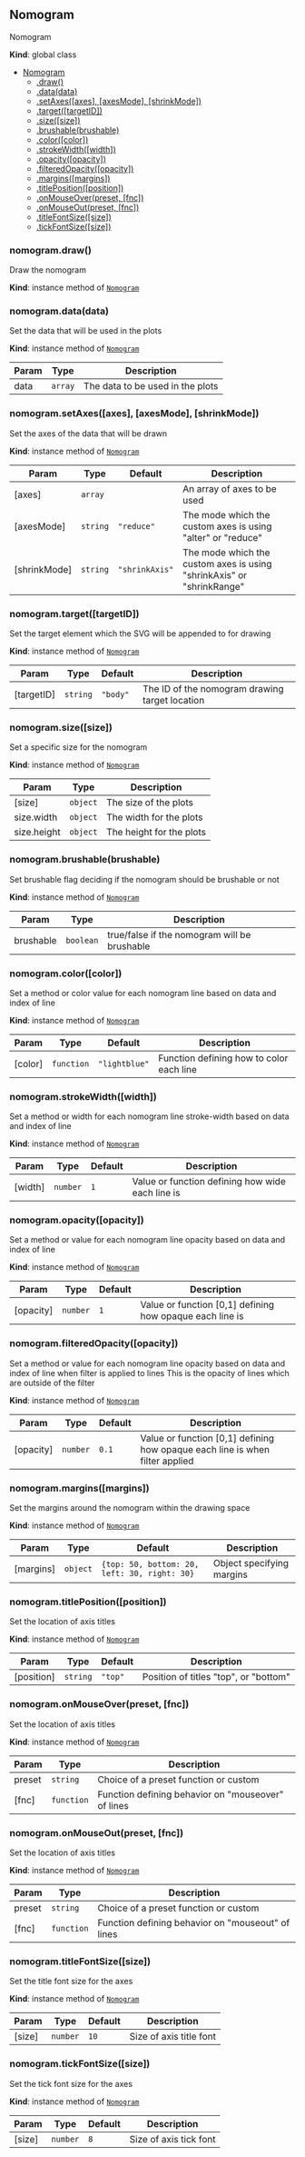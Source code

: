 <a name="Nomogram"></a>

## Nomogram
Nomogram

**Kind**: global class  

* [Nomogram](#Nomogram)
    * [.draw()](#Nomogram+draw)
    * [.data(data)](#Nomogram+data)
    * [.setAxes([axes], [axesMode], [shrinkMode])](#Nomogram+setAxes)
    * [.target([targetID])](#Nomogram+target)
    * [.size([size])](#Nomogram+size)
    * [.brushable(brushable)](#Nomogram+brushable)
    * [.color([color])](#Nomogram+color)
    * [.strokeWidth([width])](#Nomogram+strokeWidth)
    * [.opacity([opacity])](#Nomogram+opacity)
    * [.filteredOpacity([opacity])](#Nomogram+filteredOpacity)
    * [.margins([margins])](#Nomogram+margins)
    * [.titlePosition([position])](#Nomogram+titlePosition)
    * [.onMouseOver(preset, [fnc])](#Nomogram+onMouseOver)
    * [.onMouseOut(preset, [fnc])](#Nomogram+onMouseOut)
    * [.titleFontSize([size])](#Nomogram+titleFontSize)
    * [.tickFontSize([size])](#Nomogram+tickFontSize)

<a name="Nomogram+draw"></a>

### nomogram.draw()
Draw the nomogram

**Kind**: instance method of <code>[Nomogram](#Nomogram)</code>  
<a name="Nomogram+data"></a>

### nomogram.data(data)
Set the data that will be used in the plots

**Kind**: instance method of <code>[Nomogram](#Nomogram)</code>  

| Param | Type | Description |
| --- | --- | --- |
| data | <code>array</code> | The data to be used in the plots |

<a name="Nomogram+setAxes"></a>

### nomogram.setAxes([axes], [axesMode], [shrinkMode])
Set the axes of the data that will be drawn

**Kind**: instance method of <code>[Nomogram](#Nomogram)</code>  

| Param | Type | Default | Description |
| --- | --- | --- | --- |
| [axes] | <code>array</code> | <code></code> | An array of axes to be used |
| [axesMode] | <code>string</code> | <code>&quot;reduce&quot;</code> | The mode which the custom axes is using "alter" or "reduce" |
| [shrinkMode] | <code>string</code> | <code>&quot;shrinkAxis&quot;</code> | The mode which the custom axes is using "shrinkAxis" or "shrinkRange" |

<a name="Nomogram+target"></a>

### nomogram.target([targetID])
Set the target element which the SVG will be appended to for drawing

**Kind**: instance method of <code>[Nomogram](#Nomogram)</code>  

| Param | Type | Default | Description |
| --- | --- | --- | --- |
| [targetID] | <code>string</code> | <code>&quot;body&quot;</code> | The ID of the nomogram drawing target location |

<a name="Nomogram+size"></a>

### nomogram.size([size])
Set a specific size for the nomogram

**Kind**: instance method of <code>[Nomogram](#Nomogram)</code>  

| Param | Type | Description |
| --- | --- | --- |
| [size] | <code>object</code> | The size of the plots |
| size.width | <code>object</code> | The width for the plots |
| size.height | <code>object</code> | The height for the plots |

<a name="Nomogram+brushable"></a>

### nomogram.brushable(brushable)
Set brushable flag deciding if the nomogram should be brushable or not

**Kind**: instance method of <code>[Nomogram](#Nomogram)</code>  

| Param | Type | Description |
| --- | --- | --- |
| brushable | <code>boolean</code> | true/false if the nomogram will be brushable |

<a name="Nomogram+color"></a>

### nomogram.color([color])
Set a method or color value for each nomogram line based on data and
index of line

**Kind**: instance method of <code>[Nomogram](#Nomogram)</code>  

| Param | Type | Default | Description |
| --- | --- | --- | --- |
| [color] | <code>function</code> | <code>&quot;lightblue&quot;</code> | Function defining how to color each line |

<a name="Nomogram+strokeWidth"></a>

### nomogram.strokeWidth([width])
Set a method or width for each nomogram line stroke-width based on data and
index of line

**Kind**: instance method of <code>[Nomogram](#Nomogram)</code>  

| Param | Type | Default | Description |
| --- | --- | --- | --- |
| [width] | <code>number</code> | <code>1</code> | Value or function defining how wide each line is |

<a name="Nomogram+opacity"></a>

### nomogram.opacity([opacity])
Set a method or value for each nomogram line opacity based on data and
index of line

**Kind**: instance method of <code>[Nomogram](#Nomogram)</code>  

| Param | Type | Default | Description |
| --- | --- | --- | --- |
| [opacity] | <code>number</code> | <code>1</code> | Value or function [0,1] defining how opaque each line is |

<a name="Nomogram+filteredOpacity"></a>

### nomogram.filteredOpacity([opacity])
Set a method or value for each nomogram line opacity based on data and
index of line when filter is applied to lines
This is the opacity of lines which are outside of the filter

**Kind**: instance method of <code>[Nomogram](#Nomogram)</code>  

| Param | Type | Default | Description |
| --- | --- | --- | --- |
| [opacity] | <code>number</code> | <code>0.1</code> | Value or function [0,1] defining how opaque each line is when filter applied |

<a name="Nomogram+margins"></a>

### nomogram.margins([margins])
Set the margins around the nomogram within the drawing space

**Kind**: instance method of <code>[Nomogram](#Nomogram)</code>  

| Param | Type | Default | Description |
| --- | --- | --- | --- |
| [margins] | <code>object</code> | <code>{top: 50, bottom: 20, left: 30, right: 30}</code> | Object specifying margins |

<a name="Nomogram+titlePosition"></a>

### nomogram.titlePosition([position])
Set the location of axis titles

**Kind**: instance method of <code>[Nomogram](#Nomogram)</code>  

| Param | Type | Default | Description |
| --- | --- | --- | --- |
| [position] | <code>string</code> | <code>&quot;top&quot;</code> | Position of titles "top", or "bottom" |

<a name="Nomogram+onMouseOver"></a>

### nomogram.onMouseOver(preset, [fnc])
Set the location of axis titles

**Kind**: instance method of <code>[Nomogram](#Nomogram)</code>  

| Param | Type | Description |
| --- | --- | --- |
| preset | <code>string</code> | Choice of a preset function or custom |
| [fnc] | <code>function</code> | Function defining behavior on "mouseover" of lines |

<a name="Nomogram+onMouseOut"></a>

### nomogram.onMouseOut(preset, [fnc])
Set the location of axis titles

**Kind**: instance method of <code>[Nomogram](#Nomogram)</code>  

| Param | Type | Description |
| --- | --- | --- |
| preset | <code>string</code> | Choice of a preset function or custom |
| [fnc] | <code>function</code> | Function defining behavior on "mouseout" of lines |

<a name="Nomogram+titleFontSize"></a>

### nomogram.titleFontSize([size])
Set the title font size for the axes

**Kind**: instance method of <code>[Nomogram](#Nomogram)</code>  

| Param | Type | Default | Description |
| --- | --- | --- | --- |
| [size] | <code>number</code> | <code>10</code> | Size of axis title font |

<a name="Nomogram+tickFontSize"></a>

### nomogram.tickFontSize([size])
Set the tick font size for the axes

**Kind**: instance method of <code>[Nomogram](#Nomogram)</code>  

| Param | Type | Default | Description |
| --- | --- | --- | --- |
| [size] | <code>number</code> | <code>8</code> | Size of axis tick font |
